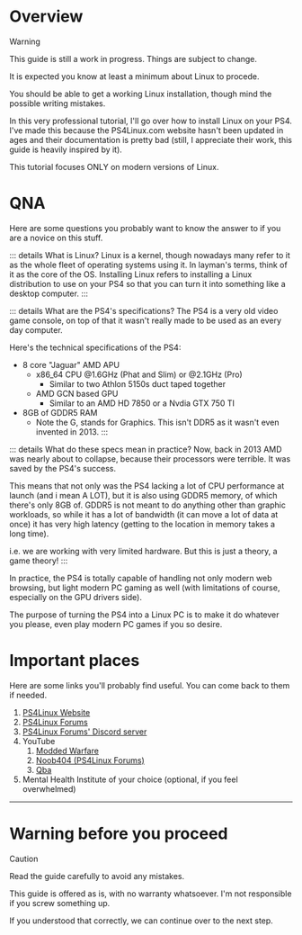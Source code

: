 # Overview
> [!WARNING]
> This guide is still a work in progress. Things are subject to change.
> 
> It is expected you know at least a minimum about Linux to procede.
> 
> You should be able to get a working Linux installation, though mind the possible writing mistakes.

In this very professional tutorial, I'll go over how to install Linux on your PS4. I've made this because the PS4Linux.com website hasn't been updated in ages and their documentation is pretty bad (still, I appreciate their work, this guide is heavily inspired by it).

This tutorial focuses ONLY on modern versions of Linux.
# QNA
Here are some questions you probably want to know the answer to if you are a novice on this stuff.

::: details What is Linux?
Linux is a kernel, though nowadays many refer to it as the whole fleet of operating systems using it. In layman's terms, think of it as the core of the OS. Installing Linux refers to installing a Linux distribution to use on your PS4 so that you can turn it into something like a desktop computer.
:::

::: details What are the PS4's specifications?
The PS4 is a very old video game console, on top of that it wasn't really made to be used as an every day computer.

Here's the technical specifications of the PS4:
- 8 core "Jaguar" AMD APU
	- x86_64 CPU @1.6GHz (Phat and Slim) or @2.1GHz (Pro)
		- Similar to two Athlon 5150s duct taped together
	- AMD GCN based GPU
		- Similar to an AMD HD 7850 or a Nvdia GTX 750 TI
- 8GB of GDDR5 RAM
	- Note the G, stands for Graphics. This isn't DDR5 as it wasn't even invented in 2013.
:::

::: details What do these specs mean in practice?
Now, back in 2013 AMD was nearly about to collapse, because their processors were terrible. It was saved by the PS4's success.

This means that not only was the PS4 lacking a lot of CPU performance at launch (and i mean A LOT), but it is also using GDDR5 memory, of which there's only 8GB of. GDDR5 is not meant to do anything other than graphic workloads, so while it has a lot of bandwidth (it can move a lot of data at once) it has very high latency (getting to the location in memory takes a long time).

i.e. we are working with very limited hardware. But this is just a theory, a game theory!
:::

In practice, the PS4 is totally capable of handling not only modern web browsing, but light modern PC gaming as well (with limitations of course, especially on the GPU drivers side).

The purpose of turning the PS4 into a Linux PC is to make it do whatever you please, even play modern PC games if you so desire.


# Important places
Here are some links you'll probably find useful. You can come back to them if needed.
1. [PS4Linux Website](https://ps4linux.com)
2. [PS4Linux Forums](https://ps4linux.com/forums/)
3. [PS4Linux Forums' Discord server](https://discord.com/invite/QtcPmzHVVm)
4. YouTube
	1. [Modded Warfare](https://www.youtube.com/@MODDEDWARFARE)
	2. [Noob404 (PS4Linux Forums)](https://www.youtube.com/channel/UC9pY5BDCjDLOC4j-zkHPu8A)
	3. [Qba](https://www.youtube.com/channel/UCU-eXjZ7Ud0k2wC_14mqdOw)
5. Mental Health Institute of your choice (optional, if you feel overwhelmed)

---
# Warning before you proceed

> [!CAUTION] 
> Read the guide carefully to avoid any mistakes.
> 
> This guide is offered as is, with no warranty whatsoever. I'm not responsible if you screw something up.


If you understood that correctly, we can continue over to the next step.